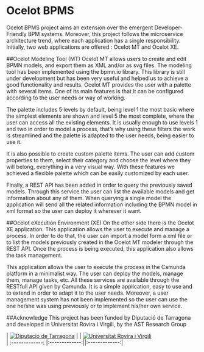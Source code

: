 Ocelot BPMS
===================
Ocelot BPMS project aims an extension over the emergent Developer-Friendly BPM systems. Moreover, this project follows the microservice architecture trend, where each application has a single responsibility. Initially, two web applications are offered : Ocelot MT and Ocelot XE.

##Ocelot Modeling Tool (MT)
Ocelot MT allows users to create and edit BPMN models, and export them as XML and/or as svg files. The modeling tool has been implemented using the bpmn.io library. This library is still under development but has been very useful and helped us to achieve a good functionality and results. Ocelot MT provides the user with a palette with several items. One of its main features is that it can be configured according to the user needs or way of working.

The palette includes 5 levels by default, being level 1 the most basic where the simplest elements are shown and level 5 the most complete, where the user can access all the existing elements. It is usually enough to use levels 1 and two in order to model a process, that’s why using these filters the work is streamlined and the palette is adapted to the user needs, being easier to use it.

It is also possible to create custom palette items. The user can add custom properties to them, select their category and choose the level where they will belong, everything in a very visual way. With these features we achieved a flexible palette which can be easily customized by each user.

Finally, a REST API has been added in order to query the previously saved models. Through this service the user can list the available models and get information about any of them. When querying a single model the application will send all the related information including the BPMN model in xml format so the user can deploy it wherever it want.

##Ocelot eXecution Environment (XE)
On the other side there is the Ocelot XE application. This application allows the user to execute and manage a process. In order to do that, the user can import a model form a xml file or to list the models previously created in the Ocelot MT modeler through the REST API. Once the process is being executed, this application also allows the task management.

This application allows the user to execute the process in the Camunda platform in a minimalist way. The user can deploy the models, manage them, manage tasks, etc. All these services are available through the RESTfull API given by Camunda. It is a simple application, easy to use and to extend in order to adapt it to the user needs. Moreover, a user management system has not been implemented so the user can use the one he/she was using previously or to implement his/her own service.

##Acknowledge
This project has been funded by Diputació de Tarragona and developed in Universitat Rovira i Virgili, by the AST Research Group

| [![Diputació de Tarragona](http://greachconf.com/wp-content/uploads/2014/01/diputacio-tarragona.png)](http://www.diputaciodetarragona.cat/) |     | [![Universitat Rovira i Virgili](http://www.urv.cat/media/gif/logo_urv.png)](http://www.urv.cat)     
| :-------------: |:-------------:||:-------------:| 
